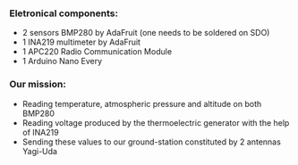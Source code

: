 ### Eletronical components:
- 2 sensors BMP280 by AdaFruit (one needs to be soldered on SDO)
- 1 INA219 multimeter by AdaFruit
- 1 APC220 Radio Communication Module 
- 1 Arduino Nano Every

### Our mission:
- Reading temperature, atmospheric pressure and altitude on both BMP280
- Reading voltage produced by the thermoelectric generator with the help of INA219
- Sending these values to our ground-station constituted by 2 antennas Yagi-Uda
